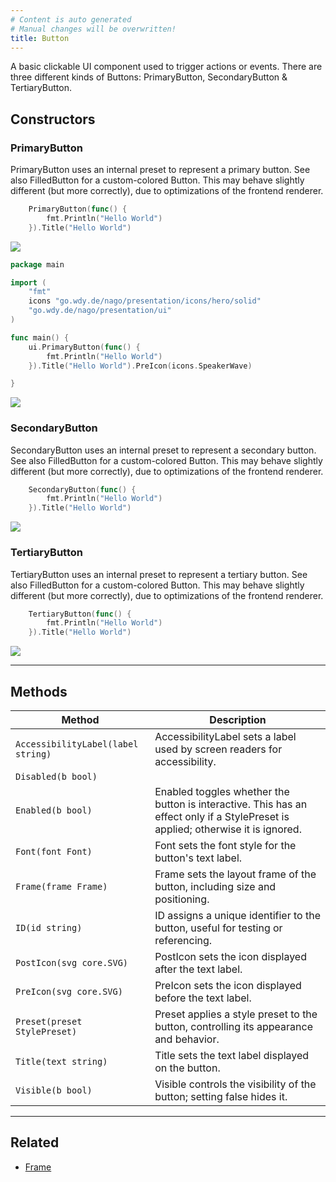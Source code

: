 ```yaml
---
# Content is auto generated
# Manual changes will be overwritten!
title: Button
---
```

A basic clickable UI component used to trigger actions or events. There are three different kinds of Buttons:
PrimaryButton, SecondaryButton & TertiaryButton.

## Constructors
### PrimaryButton
PrimaryButton uses an internal preset to represent a primary button. See also FilledButton for a custom-colored
Button. This may behave slightly different (but more correctly), due to optimizations of the frontend renderer.
```go
	PrimaryButton(func() {
		fmt.Println("Hello World")
	}).Title("Hello World")
```

![](/images/components/basic/buttons/primary-button.png)
```go
package main

import (
	"fmt"
	icons "go.wdy.de/nago/presentation/icons/hero/solid"
	"go.wdy.de/nago/presentation/ui"
)

func main() {
	ui.PrimaryButton(func() {
		fmt.Println("Hello World")
	}).Title("Hello World").PreIcon(icons.SpeakerWave)

}

```

![](/images/components/basic/buttons/primary-button-with-pre-icon.png)

### SecondaryButton
SecondaryButton uses an internal preset to represent a secondary button. See also FilledButton for a custom-colored
Button. This may behave slightly different (but more correctly), due to optimizations of the frontend renderer.
```go
	SecondaryButton(func() {
		fmt.Println("Hello World")
	}).Title("Hello World")
```

![](/images/components/basic/buttons/secondary-button.png)

### TertiaryButton
TertiaryButton uses an internal preset to represent a tertiary button. See also FilledButton for a custom-colored
Button. This may behave slightly different (but more correctly), due to optimizations of the frontend renderer.
```go
	TertiaryButton(func() {
		fmt.Println("Hello World")
	}).Title("Hello World")
```

![](/images/components/basic/buttons/tertiary-button.png)

---
## Methods
| Method | Description |
|--------| ------------|
| `AccessibilityLabel(label string)` | AccessibilityLabel sets a label used by screen readers for accessibility. |
| `Disabled(b bool)` |  |
| `Enabled(b bool)` | Enabled toggles whether the button is interactive. This has an effect only if a StylePreset is applied; otherwise it is ignored. |
| `Font(font Font)` | Font sets the font style for the button's text label. |
| `Frame(frame Frame)` | Frame sets the layout frame of the button, including size and positioning. |
| `ID(id string)` | ID assigns a unique identifier to the button, useful for testing or referencing. |
| `PostIcon(svg core.SVG)` | PostIcon sets the icon displayed after the text label. |
| `PreIcon(svg core.SVG)` | PreIcon sets the icon displayed before the text label. |
| `Preset(preset StylePreset)` | Preset applies a style preset to the button, controlling its appearance and behavior. |
| `Title(text string)` | Title sets the text label displayed on the button. |
| `Visible(b bool)` | Visible controls the visibility of the button; setting false hides it. |
---

## Related
- [Frame](../../layout/frame/)

